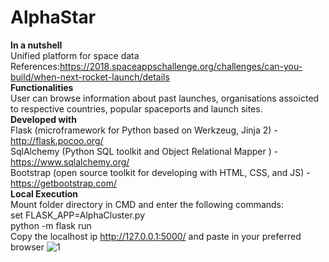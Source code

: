 # AlphaStar
<b>In a nutshell</b><br>
Unified platform for space data<br>
References:https://2018.spaceappschallenge.org/challenges/can-you-build/when-next-rocket-launch/details<br>
<b>Functionalities</b><br>
User can browse information about past launches, organisations assoicted to respective countries, popular spaceports and launch sites.<br> 
<b>Developed with</b><br>
Flask (microframework for Python based on Werkzeug, Jinja 2) - http://flask.pocoo.org/ <br>
SqlAlchemy (Python SQL toolkit and Object Relational Mapper ) - https://www.sqlalchemy.org/<br>
Bootstrap (open source toolkit for developing with HTML, CSS, and JS) - https://getbootstrap.com/<br>
<b>Local Execution</b><br> 
Mount folder directory in CMD and enter the following commands:<br>
set FLASK_APP=AlphaCluster.py  
python -m flask run  
Copy the localhost ip http://127.0.0.1:5000/ and paste in your preferred browser
![1](https://user-images.githubusercontent.com/42547162/47307499-c8d41180-d64c-11e8-95bf-edc20feb2423.PNG)
